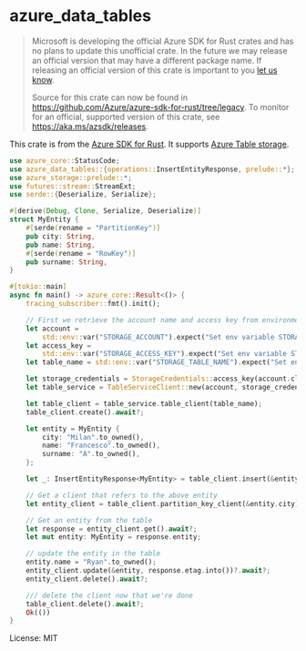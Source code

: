 # azure_data_tables

> Microsoft is developing the official Azure SDK for Rust crates and has no plans to update this unofficial crate.
> In the future we may release an official version that may have a different package name.
> If releasing an official version of this crate is important to you [let us know](https://github.com/Azure/azure-sdk-for-rust/issues/new/choose).
>
> Source for this crate can now be found in <https://github.com/Azure/azure-sdk-for-rust/tree/legacy>.
> To monitor for an official, supported version of this crate, see <https://aka.ms/azsdk/releases>.

This crate is from the [Azure SDK for Rust](https://github.com/azure/azure-sdk-for-rust). It supports [Azure Table storage](https://docs.microsoft.com/azure/storage/tables/table-storage-overview).

```rust no_run
use azure_core::StatusCode;
use azure_data_tables::{operations::InsertEntityResponse, prelude::*};
use azure_storage::prelude::*;
use futures::stream::StreamExt;
use serde::{Deserialize, Serialize};

#[derive(Debug, Clone, Serialize, Deserialize)]
struct MyEntity {
    #[serde(rename = "PartitionKey")]
    pub city: String,
    pub name: String,
    #[serde(rename = "RowKey")]
    pub surname: String,
}

#[tokio::main]
async fn main() -> azure_core::Result<()> {
    tracing_subscriber::fmt().init();

    // First we retrieve the account name and access key from environment variables.
    let account =
        std::env::var("STORAGE_ACCOUNT").expect("Set env variable STORAGE_ACCOUNT first!");
    let access_key =
        std::env::var("STORAGE_ACCESS_KEY").expect("Set env variable STORAGE_ACCESS_KEY first!");
    let table_name = std::env::var("STORAGE_TABLE_NAME").expect("Set env variable STORAGE_TABLE_NAME first!");

    let storage_credentials = StorageCredentials::access_key(account.clone(), access_key);
    let table_service = TableServiceClient::new(account, storage_credentials);

    let table_client = table_service.table_client(table_name);
    table_client.create().await?;

    let entity = MyEntity {
        city: "Milan".to_owned(),
        name: "Francesco".to_owned(),
        surname: "A".to_owned(),
    };

    let _: InsertEntityResponse<MyEntity> = table_client.insert(&entity)?.await?;

    // Get a client that refers to the above entity
    let entity_client = table_client.partition_key_client(&entity.city).entity_client(&entity.surname);

    // Get an entity from the table
    let response = entity_client.get().await?;
    let mut entity: MyEntity = response.entity;

    // update the entity in the table
    entity.name = "Ryan".to_owned();
    entity_client.update(&entity, response.etag.into())?.await?;
    entity_client.delete().await?;

    /// delete the client now that we're done
    table_client.delete().await?;
    Ok(())
}

```


License: MIT
